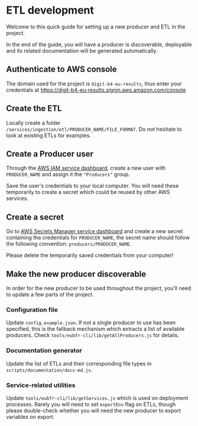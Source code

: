 # ETL development

Welcome to this quick guide for setting up a new producer and ETL in the project.

In the end of the guide, you will have a producer is discoverable, deployable and its related documentation will be generated automatically.

## Authenticate to AWS console

The domain used for the project is `digit-b4-eu-results`, thus enter your credentials at https://digit-b4-eu-results.signin.aws.amazon.com/console

## Create the ETL

Locally create a folder `/services/ingestion/etl/PRODUCER_NAME/FILE_FORMAT`.
Do not hesitate to look at existing ETLs for examples.

## Create a Producer user

Through the [AWS IAM service dashboard](https://console.aws.amazon.com/iam/home?region=eu-central-1#/home), create a new user with `PRODUCER_NAME` and assign it the `"Producers"` group.

Save the user's credentials to your local computer. You will need these temporarily to create a secret which could be reused by other AWS services.

## Create a secret

Go to [AWS Secrets Manager service dashboard](https://eu-central-1.console.aws.amazon.com/secretsmanager/home?region=eu-central-1#/listSecrets) and create a new secret containing the credentials for `PRODUCER_NAME`, the secret name should follow the following convention: `producers/PRODUCER_NAME`.

Please delete the temporarily saved credentials from your computer!

## Make the new producer discoverable

In order for the new producer to be used throughout the project, you'll need to update a few parts of the project.

### Configuration file

Update `config.example.json`. If not a single producer to use has been specified, this is the fallback mechanism which extracts a list of available producers. Check `tools/eubfr-cli/lib/getAllProducers.js` for details.

### Documentation generator

Update the list of ETLs and their corresponding file types in `scripts/documentation/docs-md.js`.

### Service-related utilities

Update `tools/eubfr-cli/lib/getServices.js` which is used on deployment processes. Rarely you will need to set `exportEnv` flag on ETLs, though please double-check whether you will need the new producer to export variables on export.
